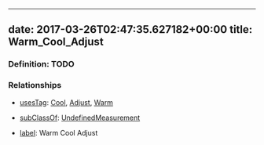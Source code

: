 
---
date: 2017-03-26T02:47:35.627182+00:00
title: Warm_Cool_Adjust
---
### Definition: TODO

### Relationships

* [usesTag](https://brickschema.org/schema/1.0/BrickFrame#usesTag): [Cool](https://brickschema.org/schema/1.0/BrickTag#Cool), [Adjust](https://brickschema.org/schema/1.0/BrickTag#Adjust), [Warm](https://brickschema.org/schema/1.0/BrickTag#Warm)

* [subClassOf](http://www.w3.org/2000/01/rdf-schema#subClassOf): [UndefinedMeasurement](https://brickschema.org/schema/1.0/Brick#UndefinedMeasurement)

* [label](http://www.w3.org/2000/01/rdf-schema#label): Warm Cool Adjust
